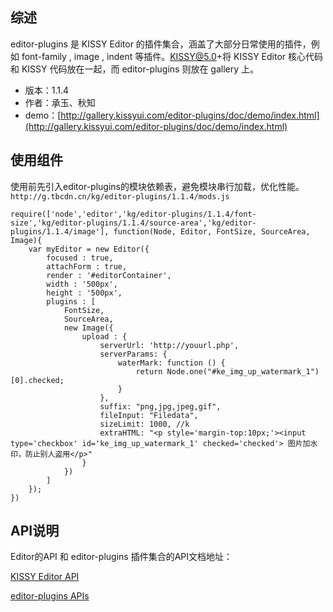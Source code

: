 ## 综述

editor-plugins 是 KISSY Editor 的插件集合，涵盖了大部分日常使用的插件，例如 font-family , image , indent 等插件。KISSY@5.0+将 KISSY Editor 核心代码和 KISSY 代码放在一起，而 editor-plugins 则放在 gallery 上。

* 版本：1.1.4
* 作者：承玉、秋知
* demo：[http://gallery.kissyui.com/editor-plugins/doc/demo/index.html](http://gallery.kissyui.com/editor-plugins/doc/demo/index.html)

## 使用组件

使用前先引入editor-plugins的模块依赖表，避免模块串行加载，优化性能。`http://g.tbcdn.cn/kg/editor-plugins/1.1.4/mods.js`

	require(['node','editor','kg/editor-plugins/1.1.4/font-size','kg/editor-plugins/1.1.4/source-area','kg/editor-plugins/1.1.4/image'], function(Node, Editor, FontSize, SourceArea, Image){
		var myEditor = new Editor({
			focused : true,
			attachForm : true,
			render : '#editorContainer',
			width : '500px',
			height : '500px',
			plugins : [
				FontSize,
				SourceArea,
				new Image({
					upload : {
						serverUrl: 'http://youurl.php',
		                serverParams: {
		                    waterMark: function () {
		                        return Node.one("#ke_img_up_watermark_1")[0].checked;
		                    }
		                },
		                suffix: "png,jpg,jpeg,gif",
		                fileInput: "Filedata",
		                sizeLimit: 1000, //k
		                extraHTML: "<p style='margin-top:10px;'><input type='checkbox' id='ke_img_up_watermark_1' checked='checked'> 图片加水印，防止别人盗用</p>"
					}
				})
			]
		});
	})

## API说明

Editor的API 和 editor-plugins 插件集合的API文档地址： 

[KISSY Editor API](http://docs.kissyui.com/5.0/api/classes/Editor.html)

[editor-plugins APIs](http://gallery.kissyui.com/editor-plugins/doc/guide/api/index.html)